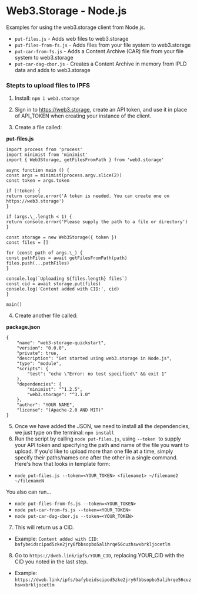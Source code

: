 # Web3.Storage - Node.js

Examples for using the web3.storage client from Node.js.

- `put-files.js` - Adds web files to web3.storage
- `put-files-from-fs.js` - Adds files from your file system to web3.storage
- `put-car-from-fs.js` - Adds a Content Archive (CAR) file from your file system to web3.storage
- `put-car-dag-cbor.js` - Creates a Content Archive in memory from IPLD data and adds to web3.storage

<h3>Stepts to upload files to IPFS</h3>

1. Install: `npm i web3.storage`

2. Sign in to https://web3.storage, create an API token, and use it in place of API_TOKEN when creating your instance of the client.
3. Create a file called:

**put-files.js**

```
import process from 'process'
import minimist from 'minimist'
import { Web3Storage, getFilesFromPath } from 'web3.storage'

async function main () {
const args = minimist(process.argv.slice(2))
const token = args.token

if (!token) {
return console.error('A token is needed. You can create one on https://web3.storage')
}

if (args.\_.length < 1) {
return console.error('Please supply the path to a file or directory')
}

const storage = new Web3Storage({ token })
const files = []

for (const path of args.\_) {
const pathFiles = await getFilesFromPath(path)
files.push(...pathFiles)
}

console.log(`Uploading ${files.length} files`)
const cid = await storage.put(files)
console.log('Content added with CID:', cid)
}

main()
```

4. Create another file called:

**package.json**

```
{
    "name": "web3-storage-quickstart",
    "version": "0.0.0",
    "private": true,
    "description": "Get started using web3.storage in Node.js",
    "type": "module",
    "scripts": {
        "test": "echo \"Error: no test specified\" && exit 1"
    },
    "dependencies": {
        "minimist": "^1.2.5",
        "web3.storage": "^3.1.0"
    },
    "author": "YOUR NAME",
    "license": "(Apache-2.0 AND MIT)"
}
```

5. Once we have added the JSON, we need to install all the dependencies, we just type on the terminal: `npm install `
6. Run the script by calling `node put-files.js`, using `--token`  to supply your API token and specifying the path and name of the file you want to upload. If you'd like to upload more than one file at a time, simply specify their paths/names one after the other in a single command. Here's how that looks in template form:

- `node put-files.js --token=<YOUR_TOKEN> <filename1> ~/filename2 ~/filenameN`

You also can run...

- `node put-files-from-fs.js --token=<YOUR_TOKEN>`
- `node put-car-from-fs.js --token=<YOUR_TOKEN>`
- `node put-car-dag-cbor.js --token=<YOUR_TOKEN>`

7. This will return us a CID.

- Example: `Content added with CID: bafybeidscipod5zke2jry6fbbsopbo5alihrqe56cuzhswxbrkljocetlm`

8. Go to `https://dweb.link/ipfs/YOUR_CID`, replacing YOUR_CID with the CID you noted in the last step.

- Example:
  `https://dweb.link/ipfs/bafybeidscipod5zke2jry6fbbsopbo5alihrqe56cuzhswxbrkljocetlm`
